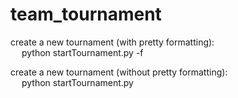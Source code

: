 # team_tournament
 
create a new tournament (with pretty formatting):<br>&emsp;
python startTournament.py -f

create a new tournament (without pretty formatting):<br>&emsp;
python startTournament.py

